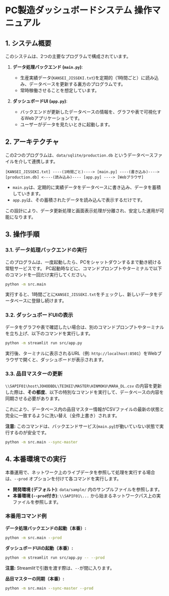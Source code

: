 # PC製造ダッシュボードシステム 操作マニュアル

## 1. システム概要

このシステムは、2つの主要なプログラムで構成されています。

1.  **データ処理バックエンド (`main.py`)**:
    -   生産実績データ(`KANSEI_JISSEKI.txt`)を定期的（1時間ごと）に読み込み、データベースを更新する裏方のプログラムです。
    -   常時稼働させることを想定しています。

2.  **ダッシュボードUI (`app.py`)**:
    -   バックエンドが更新したデータベースの情報を、グラフや表で可視化するWebアプリケーションです。
    -   ユーザーがデータを見たいときに起動します。

## 2. アーキテクチャ

この2つのプログラムは、`data/sqlite/production.db` というデータベースファイルを介して連携します。

```
[KANSEI_JISSEKI.txt] ----(1時間ごと)----> [main.py] ----(書き込み)----> [production.db] <----(読み込み)---- [app.py] ----> [Webブラウザ]
```

-   `main.py`は、定期的に実績データをデータベースに書き込み、データを蓄積していきます。
-   `app.py`は、その蓄積されたデータを読み込んで表示するだけです。

この設計により、データ更新処理と画面表示処理が分離され、安定した運用が可能になります。

## 3. 操作手順

### 3.1. データ処理バックエンドの実行

このプログラムは、一度起動したら、PCをシャットダウンするまで動き続ける常駐サービスです。
PC起動時などに、コマンドプロンプトやターミナルで以下のコマンドを一回だけ実行してください。

```bash
python -m src.main
```

実行すると、1時間ごとに`KANSEI_JISSEKI.txt`をチェックし、新しいデータをデータベースに登録し続けます。

### 3.2. ダッシュボードUIの表示

データをグラフや表で確認したい場合は、別のコマンドプロンプトやターミナルを立ち上げ、以下のコマンドを実行します。

```bash
python -m streamlit run src/app.py
```

実行後、ターミナルに表示されるURL（例: `http://localhost:8501`）をWebブラウザで開くと、ダッシュボードが表示されます。

### 3.3. 品目マスターの更新

`\\SAPIF01\host\JOHODBDL\TEIKEI\MASTER\HINMOKU\MARA_DL.csv` の内容を更新した際は、**その都度**、以下の特別なコマンドを実行して、データベースの内容を同期させる必要があります。

これにより、データベース内の品目マスター情報がCSVファイルの最新の状態と完全に一致するように洗い替え（全件上書き）されます。

**注意:** このコマンドは、バックエンドサービス(`main.py`)が動いていない状態で実行するのが安全です。

```bash
python -m src.main --sync-master
```

## 4. 本番環境での実行

本番運用で、ネットワーク上のライブデータを参照して処理を実行する場合は、`--prod` オプションを付けて各コマンドを実行します。

-   **開発環境 (デフォルト)**: `data/sample/` 内のサンプルファイルを参照します。
-   **本番環境 (`--prod`付き)**: `\\SAPIF01\...` から始まるネットワークパス上の実ファイルを参照します。

### 本番用コマンド例

**データ処理バックエンドの起動（本番）:**
```bash
python -m src.main --prod
```

**ダッシュボードUIの起動（本番）:**
```bash
python -m streamlit run src/app.py -- --prod
```
**注意:** Streamlitで引数を渡す際は、`--`が間に入ります。

**品目マスターの同期（本番）:**
```bash
python -m src.main --sync-master --prod
```
